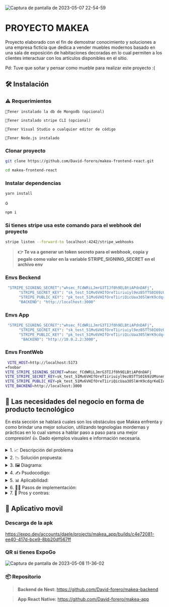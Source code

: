 
![Captura de pantalla de 2023-05-07 22-54-59](https://user-images.githubusercontent.com/54685136/236823169-154350aa-0555-4207-b6cf-98adc299b4f9.png)

# PROYECTO MAKEA 
Proyecto elaborado con el fin de demostrar conocimiento y soluciones a una empresa ficticia que dedica a vender muebles modernos basado en una
sala de exposición de habitaciones decoradas en lo cual permiten a los clientes interactuar con
los artículos disponibles en el sitio.

Pd: Tuve que soñar y pensar como mueble para realizar este proyecto :(

## 🛠️ Instalación

### ⚠️ Requerimientos

`🔹Tener instalado la db de Mongodb (opcional)`

`🔹Tener instalado stripe CLI (opcional)`

`🔹Tener Visual Studio o cualquier editor de código`

`🔹Tener Node.js instalado`

### Clonar proyecto
```bash
git clone https://github.com/David-forero/makea-frontend-react.git
``` 

```bash
cd makea-frontend-react
```

### Instalar dependencias

```bash
yarn install
``` 
ó
```bash
npm i 
``` 

### Si tienes stripe usa este comando para el webhook del proyecto 

```bash
stripe listen --forward-to localhost:4242/stripe_webhooks
``` 
> **👉️ Te va a generar un token secreto para el webhook, copia y pegalo como valor en la variable STRIPE_SIGNING_SECRET en  el archivo env**

### Envs Beckend
```bash
 "STRIPE_SIGNING_SECRET":"whsec_fCdWRiLJmrG3TIJf0h9ELBtiAPdnDAFj",
      "STRIPE_SECRET_KEY": "sk_test_51Mv6VHIfOreT1iriuiyl9ezB5TTS0I69zUMsnemPqiMEXR7B26PLWcBBZLEFNtkgRt3garma8ykEe7QHFObQO2y300JUrSbe4Q",
      "STRIPE_PUBLIC_KEY": "pk_test_51Mv6VHIfOreT1iriQicUaa305lWrK9cdqrKeEIdpE00Zjf64uRMskaCsBgafm8KJrgfZLi3r3KrnyjI0oG1mShus003w2cZbvh",
      "BACKEND": "http://localhost:3000"
``` 

### Envs App
```bash
 "STRIPE_SIGNING_SECRET":"whsec_fCdWRiLJmrG3TIJf0h9ELBtiAPdnDAFj",
      "STRIPE_SECRET_KEY": "sk_test_51Mv6VHIfOreT1iriuiyl9ezB5TTS0I69zUMsnemPqiMEXR7B26PLWcBBZLEFNtkgRt3garma8ykEe7QHFObQO2y300JUrSbe4Q",
      "STRIPE_PUBLIC_KEY": "pk_test_51Mv6VHIfOreT1iriQicUaa305lWrK9cdqrKeEIdpE00Zjf64uRMskaCsBgafm8KJrgfZLi3r3KrnyjI0oG1mShus003w2cZbvh",
       "BACKEND": "http://10.0.2.2:3000",
``` 

### Envs FrontWeb
```bash
 VITE_HOST=http://localhost:5173
=foobar
VITE_STRIPE_SIGNING_SECRET=whsec_fCdWRiLJmrG3TIJf0h9ELBtiAPdnDAFj
VITE_STRIPE_SECRET_KEY=sk_test_51Mv6VHIfOreT1iriuiyl9ezB5TTS0I69zUMsnemPqiMEXR7B26PLWcBBZLEFNtkgRt3garma8ykEe7QHFObQO2y300JUrSbe4Q
VITE_STRIPE_PUBLIC_KEY=pk_test_51Mv6VHIfOreT1iriQicUaa305lWrK9cdqrKeEIdpE00Zjf64uRMskaCsBgafm8KJrgfZLi3r3KrnyjI0oG1mShus003w2cZbvh
VITE_BACKEND=http://localhost:3000
``` 



## 📌 Las necesidades del negocio en forma de producto tecnológico

En esta sección se hablará cuales son los obstáculos que Makea enfrenta y como brindar una mejor solucion, utilizando tegnologías mordernas y prácticas en
lo cual vamos a hablar paso a paso para una mejor compresión! 👍️. Dado ejemplos visuales e información necesaria.



<details>
  <summary>
	1. 📈 Descripción del problema
	</summary>
  
  Makea es una tienda de muebles modernos que se ha mantenido tradicional en cuanto a sus métodos de venta. Sin embargo, ha surgido una problemática en el negocio debido a que Makea no cuenta con una tienda virtual para la venta de sus productos.

Uno de los principales problemas de no tener una tienda virtual es que la competencia en el mercado actual es muy fuerte. Las personas buscan comodidad y rapidez en sus compras, y es por eso que cada vez más tiendas están adoptando un modelo de ventas en línea. La ausencia de una tienda virtual para Makea significa que se están perdiendo oportunidades valiosas para expandir su mercado y llegar a nuevos clientes.

Además, no tener una tienda virtual también limita la capacidad de Makea para ofrecer una experiencia de compra más personalizada. En una tienda virtual, se pueden implementar diversas herramientas que permiten al cliente configurar su espacio, elegir colores, materiales y tamaños para cada mueble. Con estas opciones personalizadas, se puede mejorar la experiencia del cliente y aumentar la probabilidad de una venta exitosa.

Otro problema que enfrenta Makea sin una tienda virtual es la dificultad de mantenerse al día con las últimas tendencias y tecnologías en el mercado. Una tienda virtual bien implementada puede ofrecer análisis de datos y herramientas de marketing que ayudan a la empresa a entender mejor a su público objetivo y adaptarse a las tendencias cambiantes en el mercado.
</details>

<details>
  <summary>
	2. 📉 Solución propuesta:
	</summary>
  
 La solución que se propone para el problema de Makea, la tienda de muebles modernos que no tiene una tienda virtual.

Para solucionar el problema, se propone que Makea cree una tienda virtual en su sitio web. Esto significa que los clientes podrán visitar la tienda en línea y ver todos los productos de la tienda sin tener que ir físicamente a al lugar o hacer citas. Además, podrán comprar los productos desde la comodidad de sus hogares y recibirlos en la puerta de su casa.

La tienda virtual también permitirá a Makea mostrar sus productos de manera más efectiva, con imágenes de alta calidad y descripciones detalladas. También puede incluir funciones como reseñas de productos y recomendaciones de productos relacionados.

Otra ventaja de tener una tienda virtual es que puede expandir el alcance de la tienda. Makea podrá llegar a más clientes que no se encuentran en la zona geográfica de la tienda física, lo que aumentará su base de clientes potenciales, análisis de datos y herramientas de marketing que ayudan a la empresa a entender mejor a su público objetivo y adaptarse a las tendencias cambiantes en el mercado.
  
</details>

<details>
  <summary>
	3. 🖼️ Diagrama:
	</summary>
  
![_Diagrama de flujo](https://user-images.githubusercontent.com/54685136/236823430-b1f43d75-53bb-4926-9842-c9793f2f4c45.png)
  
</details>

<details>
  <summary>
	4. ✍️ Psudocodigo:
	</summary>
  
 ```
 function init(){
    let carrito = []
    let agregarProductoAlCarrito;
    let comprarProducto;
    let isAuthenticated = false;
    let tieneCuenta = false;

    function crearCuenta() {
        let isAuthenticated = true;
    }

    function iniciarSession() {
        //Tiene cuenta?
        if (tieneCuenta) {
            isAuthenticated = true
        }else{
            crearCuenta()
        }
    }

    //Primero se obtiene los productos de makea, mi parce 🧐
    const catalogo = obtenerCatalogoDeProductos();

    //Obtengo mi producto que he seleccionado 👀
    const producto = traerProducto(catalogo[0].id)

    //Agregar al producto al carrito? 🤔
    if (agregarProductoAlCarrito === true) {
        carrito.push({...producto, cantidad: 1});
    }else{
        return;
    }

    //comprar producto/s? 📦️
    if (comprarProducto === true) {
        //No esta autenticado? va a tener que iniciar sesión
        if (!isAuthenticated) {
            return iniciarSession()
        }

        //Haciendo compra del producto... 🤞
        pagadoComprarProducto(){
            return creandoOrden();
        }

        
    }else{
        return;
    }
}
 ```
  
</details>

<details>
  <summary>
	5. 📊 Aplicabilidad:
	</summary>
  
 Esta solución encaja perfectamente en el mundo de Makea, ya que la mayoría de los consumidores actualmente prefieren hacer compras en línea desde la comodidad de sus hogares.
  
  En general, aunque implementar una tienda virtual puede llevar tiempo y esfuerzo, es una solución valiosa para Makea que puede permitirles llegar a un público más amplio y aumentar sus ventas. Además, la inversión en una tienda virtual puede ser rentable a largo plazo, ya que las compras en línea continúan en aumento y se espera que esta tendencia continúe en el futuro previsible.
</details>

<details>
  <summary>
	6. 👨‍🍳 Pasos de implementación:
	</summary>
  
🔹Crear una base de datos MongoDB y configurar Prisma para conectarse a ella.

🔹Crear un modelo de usuario en Prisma para almacenar información de inicio de sesión del usuario.

🔹Configurar el servidor Nest.js para autenticar a los usuarios y proteger las rutas que requieren inicio de sesión.

🔹Implementar una interfaz de inicio de sesión y registro en la tienda virtual utilizando React con el motor Vite para mas rapidez del desarrollo y Tailwind CSS para el diseño.

🔹Crear una ruta para procesar el pago de la compra utilizando Stripe.

🔹Implementar la integración de Stripe en el front-end utilizando la biblioteca de Stripe para React.

🔹Configurar la comunicación entre el front-end y el back-end utilizando Axios para enviar y recibir solicitudes HTTP.

🔹Implementar la funcionalidad de agregar productos al carrito de compras utilizando useContext de React.

🔹Implementar la funcionalidad de mostrar el carrito de compras y permitir al usuario eliminar elementos del carrito o finalizar la compra.

🔹Crear un catálogo de productos en la vista principal.

🔹Desarrollar la vista del detalle del producto.

🔹Implementar Hook de stripe para recibir eventos de la compra.

🔹Desarrollar funcionalidad de guardar la orden de la compra realizada en Mongodb.

🔹Agregar propiedades y etiquetas especiales para el SEO en el html

🔹Desplegar la aplicación en un servidor de producción.

</details>

<details>
  <summary>
	7. 🧐 Pros y contras:
	</summary>
  
## Ventajas:

🔹Disponibilidad las 24 horas del día, los 7 días de la semana, lo que permite que los clientes puedan comprar en cualquier momento.

🔹Ahorro en costos operativos, como alquiler de local y sueldos de personal de venta, lo que puede traducirse en precios más competitivos para los clientes.
Mayor alcance geográfico, lo que permite llegar a una audiencia más amplia y potencialmente aumentar las ventas.

🔹Facilidad para mostrar una amplia variedad de productos y estilos de muebles, sin preocuparse por el espacio físico disponible en una tienda física.

🔹Posibilidad de ofrecer una experiencia de compra más personalizada y recomendaciones de productos específicos basados en las preferencias de los clientes.

## Desventajas:

🔹Los clientes no pueden ver o tocar los muebles antes de comprarlos, lo que puede disminuir la confianza y aumentar la probabilidad de devoluciones.

🔹No se pueden ofrecer descuentos o promociones exclusivas en la tienda física, lo que puede ser una desventaja competitiva frente a otras tiendas.

🔹La logística de envío y entrega puede ser complicada y costosa, especialmente para muebles grandes y pesados.

🔹Los clientes pueden tener dudas o preguntas sobre los productos que no pueden ser resueltas en línea, lo que puede disminuir la satisfacción del cliente.

🔹Los clientes pueden preferir visitar una tienda física para ver y probar los muebles antes de comprar, lo que puede disminuir las ventas en línea.
  
</details>

## 📲 Aplicativo movil

### Descarga de la apk
https://expo.dev/accounts/daele/projects/makea_app/builds/c4e72081-ee40-417d-bce9-8bb20df567ff

### QR si tienes ExpoGo
![Captura de pantalla de 2023-05-08 11-36-02](https://user-images.githubusercontent.com/54685136/236876838-12b1106d-5769-4422-b999-f25711fcdff0.png)


### 📦️ Repositorio

> **Backend de Nest:** https://github.com/David-forero/makea-backend

> **App React Native:** https://github.com/David-forero/makea-app
